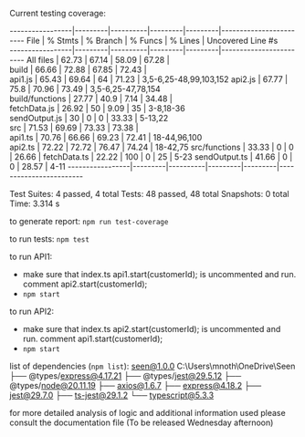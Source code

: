 Current testing coverage:

-----------------|---------|----------|---------|---------|------------------------
File             | % Stmts | % Branch | % Funcs | % Lines | Uncovered Line #s      
-----------------|---------|----------|---------|---------|------------------------
All files        |   62.73 |    67.14 |   58.09 |   67.28 |                        
 build           |   66.66 |    72.88 |   67.85 |   72.43 |                        
  api1.js        |   65.43 |    69.64 |      64 |   71.23 | 3,5-6,25-48,99,103,152 
  api2.js        |   67.77 |     75.8 |   70.96 |   73.49 | 3,5-6,25-47,78,154     
 build/functions |   27.77 |     40.9 |    7.14 |   34.48 |                        
  fetchData.js   |   26.92 |       50 |    9.09 |      35 | 3-8,18-36              
  sendOutput.js  |      30 |        0 |       0 |   33.33 | 5-13,22                
 src             |   71.53 |    69.69 |   73.33 |   73.38 |                        
  api1.ts        |   70.76 |    66.66 |   69.23 |   72.41 | 18-44,96,100           
  api2.ts        |   72.22 |    72.72 |   76.47 |   74.24 | 18-42,75
 src/functions   |   33.33 |        0 |       0 |   26.66 | 
  fetchData.ts   |   22.22 |      100 |       0 |      25 | 5-23
  sendOutput.ts  |   41.66 |        0 |       0 |   28.57 | 4-11
-----------------|---------|----------|---------|---------|------------------------

Test Suites: 4 passed, 4 total
Tests:       48 passed, 48 total
Snapshots:   0 total
Time:        3.314 s

to generate report: `npm run test-coverage`

to run tests: `npm test`

to run API1: 
- make sure that index.ts api1.start(customerId); is uncommented and run. comment api2.start(customerId);
- `npm start`

to run API2: 
- make sure that index.ts api2.start(customerId); is uncommented and run. comment api1.start(customerId);
- `npm start`


list of dependencies (`npm list`):
seen@1.0.0 C:\Users\mnoth\OneDrive\Seen
├── @types/express@4.17.21
├── @types/jest@29.5.12
├── @types/node@20.11.19
├── axios@1.6.7
├── express@4.18.2
├── jest@29.7.0
├── ts-jest@29.1.2
└── typescript@5.3.3


for more detailed analysis of logic and additional information used please consult the documentation file (To be released Wednesday afternoon)